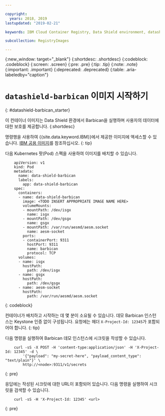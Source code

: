 ```yaml
---

copyright:
  years: 2018, 2019
lastupdated: "2019-02-21"

keywords: IBM Cloud Container Registry, Data Shield environment, datashield-barbican image, container image, barbican, public image

subcollection: RegistryImages

---
```


{:new_window: target="_blank"}
{:shortdesc: .shortdesc}
{:codeblock: .codeblock}
{:screen: .screen}
{:pre: .pre}
{:tip: .tip}
{:note: .note}
{:important: .important}
{:deprecated: .deprecated}
{:table: .aria-labeledby="caption"}

# `datashield-barbican` 이미지 시작하기
{: #datashield-barbican_starter}

이 컨테이너 이미지는 Data Shield 환경에서 Barbican을 실행하며 사용자의 데이터에 대한 보호를 제공합니다.
{:shortdesc}

명령행을 사용하여 {{site.data.keyword.IBM}}에서 제공한 이미지에 액세스할 수 있습니다. [IBM 공용 이미지](/docs/services/Registry?topic=registry-public_images#public_images)를 참조하십시오.
{: tip}

다음 Kubernetes 팟(Pod) 스펙을 사용하여 이미지를 배치할 수 있습니다.

```
    apiVersion: v1
    kind: Pod
    metadata:
      name: data-shield-barbican
      labels:
        app: data-shield-barbican
    spec:
      containers:
      - name: data-shield-barbican
        image: <TODO INSERT APPROPRIATE IMAGE NAME HERE>
        volumeMounts:
        - mountPath: /dev/isgx
          name: isgx
        - mountPath: /dev/gsgx
          name: gsgx
        - mountPath: /var/run/aesmd/aesm.socket
          name: aesm-socket
        ports:
        - containerPort: 9311
          hostPort: 9311
          name: barbican
          protocol: TCP
      volumes:
      - name: isgx
        hostPath:
          path: /dev/isgx
      - name: gsgx
        hostPath:
          path: /dev/gsgx
      - name: aesm-socket
        hostPath:
          path: /var/run/aesmd/aesm.socket
```
{: codeblock}

컨테이너가 배치하고 시작하는 데 몇 분이 소요될 수 있습니다. 데모 Barbican 인스턴스는 Keystone 인증 없이 구성됩니다. 요청에는 헤더 `X-Project-Id: 12345`가 포함되어야 합니다.
{: tip}

다음 명령을 실행하여 Barbican 데모 인스턴스에 시크릿을 작성할 수 있습니다.

```
    curl -sS -X POST -H 'content-type:application/json' -H 'X-Project-Id: 12345' -d \
        '{"payload": "my-secret-here", "payload_content_type": "text/plain"}' \
        http://<node>:9311/v1/secrets
```
{: pre}
    
응답에는 작성된 시크릿에 대한 URL이 포함되어 있습니다. 다음 명령을 실행하여 시크릿을 검색할 수 있습니다.

```
    curl -sS -H 'X-Project-Id: 12345' <url>
```
{: pre}
